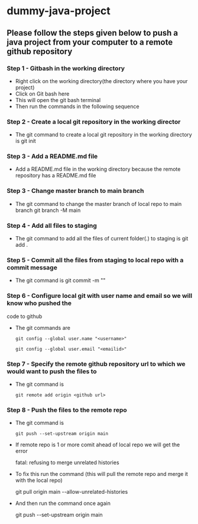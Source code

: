 # dummy-java-project

## Please follow the steps given below to push a java project from your computer to a remote github repository

### Step 1 - Gitbash in the working directory

 - Right click on the working directory(the directory where you have your project)
 - Click on Git bash here
 - This will open the git bash terminal
 - Then run the commands in the following sequence

### Step 2 - Create a local git repository in the working director

 - The git command to create a local git repository in the working directory is 
       git init

### Step 3 - Add a README.md file

 - Add a README.md file in the working directory because the remote repository has a README.md file

### Step 3 - Change master branch to main branch

 - The git command to change the master branch of local repo to main branch 
       git branch -M main

### Step 4 - Add all files to staging

 - The git command to add all the files of current folder(.) to staging is
       git add .

### Step 5 - Commit all the files from staging to local repo with a commit message

 - The git command is 
       git commit -m "<comit message>"

### Step 6 - Configure local git with user name and email so we will know who pushed the 
code to github

 - The git commands are
 
       git config --global user.name "<username>"

       git config --global user.email "<emailid>"

### Step 7 - Specify the remote github repository url to which we would want to push the files to
 
 - The git command is
  
       git remote add origin <github url>

### Step 8 - Push the files to the remote repo

 - The git command is
 
       git push --set-upstream origin main

 - If remote repo is 1 or more comit ahead of local repo we will get the error
 
      fatal: refusing to merge unrelated histories

 - To fix this run the command (this will pull the remote repo and merge it with the local repo)
 
      git pull origin main --allow-unrelated-histories

 - And then run the command once again

      git push --set-upstream origin main
